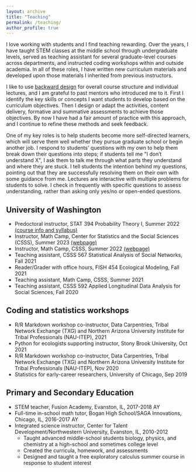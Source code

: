 ```yaml
---
layout: archive
title: "Teaching"
permalink: /teaching/
author_profile: true
---
```


I love working with students and I find teaching rewarding. Over the years, I have taught STEM classes at the middle school through undergraduate levels, served as teaching assistant for several graduate-level courses across departments, and instructed coding workshops within and outside academia. In all of these roles, I have written new curriculum materials and developed upon those materials I inherited from previous instructors.

I like to use [backward design](https://tll.mit.edu/teaching-resources/course-design/backward-design/) for overall course structure and individual lectures, and I am grateful to past mentors who introduced me to it. First I identify the key skills or concepts I want students to develop based on the curriculum objectives. Then I design or adapt the activities, content delivery, formative and summative assessments to achieve those objectives. By now I have had a fair amount of practice with this approach, and I continue to refine these methods and seek feedback.

One of my key roles is to help students become more self-directed learners, which will serve them well whether they pursue graduate school or begin another job. I respond to students' questions with my own to help them break down their questions into steps; if students tell me "I don’t understand X", I ask them to talk me through what parts they understand and where they are stuck. I tell students the intention behind my questions, pointing out that they are successfully resolving them on their own with some guidance from me. Lectures are interactive with multiple problems for students to solve. I check in frequently with specific questions to assess understanding, rather than asking only yes/no or open-ended questions.

## University of Washington

- Predoctoral instructor, STAT 394 Probability Theory I, Summer 2022 [(course info and syllabus)](https://stat.uw.edu/academics/course-catalog/stat-394)
- Instructor, Math Camp, Center for Statistics and the Social Sciences (CSSS), Summer 2023 [(webpage)](https://jpierkunke.github.io/CSSS-Math-Camp-2023/)
- Instructor, Math Camp, CSSS, Summer 2022 [(webpage)](https://jpierkunke.github.io/CSSS-Math-Camp-2022/)
- Teaching assistant, CSSS 567 Statistical Analysis of Social Networks, Fall 2021
- Reader/Grader with office hours, FISH 454 Ecological Modeling, Fall 2021
- Teaching assistant, Math Camp, CSSS, Summer 2021
- Teaching assistant, CSSS 592 Applied Longitudinal Data Analysis for Social Sciences, Fall 2020

## Coding and statistics workshops

- R/R Markdown workshop co-instructor, Data Carpentries, Tribal Network Exchange (TXG) and Northern Arizona University Institute for Tribal Professionals (NAU-ITEP), 2021
- Python for ecologists supporting instructor, Stony Brook University, Oct 2021
- R/R Markdown workshop co-instructor, Data Carpentries, Tribal Network Exchange (TXG) and Northern Arizona University Institute for Tribal Professionals (NAU-ITEP), Nov 2020
- Statistics for early-career researchers, University of Chicago, Sep 2019
<!--- [(webpage)](https://marwahaha.github.io/2020-11-04-ITEP-online/) --->

## Primary and Secondary Education

- STEM teacher, Fusion Academy, Evanston, IL, 2017-2018 AY
- Full-time in-school math tutor, Bogan High School/SAGA Innovations, Chicago, IL, 2016-2017 AY
- Integrated science instructor, Center for Talent Development/Northwestern University, Evanston, IL, 2010-2012
    - Taught advanced middle-school students biology, physics, and chemistry at a high-school and sometimes college level
    - Created the curricula, homework, and assessments
    - Designed and taught a free exploratory calculus summer course in response to student interest
